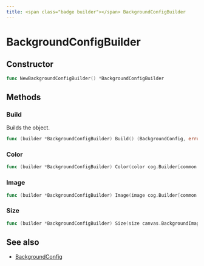 ```yaml
---
title: <span class="badge builder"></span> BackgroundConfigBuilder
---
```

# <span class="badge builder"></span> BackgroundConfigBuilder

## Constructor

```go
func NewBackgroundConfigBuilder() *BackgroundConfigBuilder
```
## Methods

### <span class="badge object-method"></span> Build

Builds the object.

```go
func (builder *BackgroundConfigBuilder) Build() (BackgroundConfig, error)
```

### <span class="badge object-method"></span> Color

```go
func (builder *BackgroundConfigBuilder) Color(color cog.Builder[common.ColorDimensionConfig]) *BackgroundConfigBuilder
```

### <span class="badge object-method"></span> Image

```go
func (builder *BackgroundConfigBuilder) Image(image cog.Builder[common.ResourceDimensionConfig]) *BackgroundConfigBuilder
```

### <span class="badge object-method"></span> Size

```go
func (builder *BackgroundConfigBuilder) Size(size canvas.BackgroundImageSize) *BackgroundConfigBuilder
```

## See also

 * <span class="badge object-type-struct"></span> [BackgroundConfig](./object-BackgroundConfig.md)
